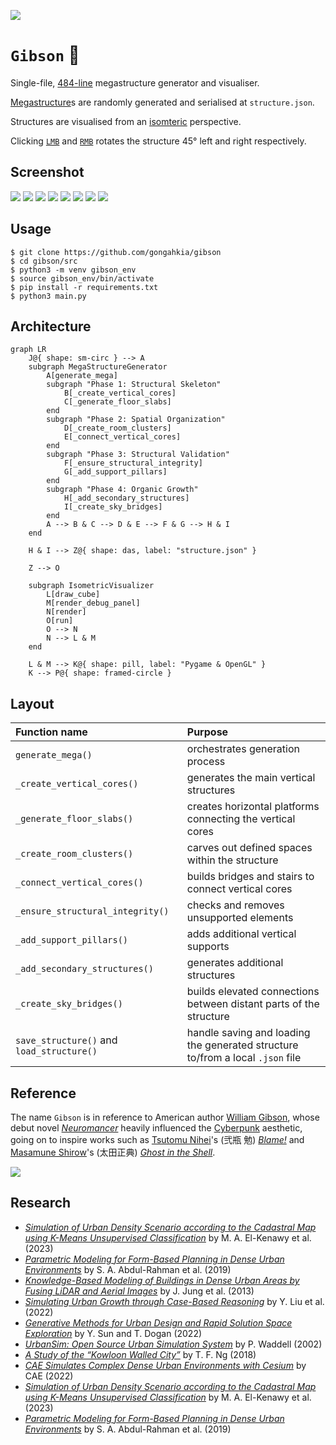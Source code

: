 [![](https://img.shields.io/badge/gibson_1.0.0-passing-green)](https://github.com/gongahkia/gibson/releases/tag/1.0.0) 

# `Gibson` 🗼

Single-file, [484-line](./src/main.py) megastructure generator and visualiser.

[Megastructure](https://en.wikipedia.org/wiki/Megastructure)s are randomly generated and serialised at `structure.json`.

Structures are visualised from an [isomteric](https://en.wikipedia.org/wiki/Isometric_projection) perspective.

Clicking [`LMB`](https://en.wikipedia.org/wiki/Mouse_button) and [`RMB`](https://en.wikipedia.org/wiki/Mouse_button) rotates the structure 45° left and right respectively.

## Screenshot

![](./asset/reference/1.png)
![](./asset/reference/2.png)
![](./asset/reference/3.png)
![](./asset/reference/4.png)
![](./asset/reference/5.png)
![](./asset/reference/6.png)
![](./asset/reference/7.png)
![](./asset/reference/8.png)

## Usage

```console
$ git clone https://github.com/gongahkia/gibson
$ cd gibson/src
$ python3 -m venv gibson_env
$ source gibson_env/bin/activate
$ pip install -r requirements.txt
$ python3 main.py
```

## Architecture

```mermaid
graph LR
    J@{ shape: sm-circ } --> A
    subgraph MegaStructureGenerator
        A[generate_mega]
        subgraph "Phase 1: Structural Skeleton"
            B[_create_vertical_cores]
            C[_generate_floor_slabs]
        end
        subgraph "Phase 2: Spatial Organization"
            D[_create_room_clusters]
            E[_connect_vertical_cores]
        end
        subgraph "Phase 3: Structural Validation"
            F[_ensure_structural_integrity]
            G[_add_support_pillars]
        end
        subgraph "Phase 4: Organic Growth"
            H[_add_secondary_structures]
            I[_create_sky_bridges]
        end
        A --> B & C --> D & E --> F & G --> H & I
    end

    H & I --> Z@{ shape: das, label: "structure.json" }

    Z --> O

    subgraph IsometricVisualizer
        L[draw_cube]
        M[render_debug_panel]
        N[render]
        O[run]
        O --> N
        N --> L & M
    end

    L & M --> K@{ shape: pill, label: "Pygame & OpenGL" }
    K --> P@{ shape: framed-circle }
```

## Layout

| Function name | Purpose |
| :--- | :--- |
| `generate_mega()` | orchestrates generation process |
| `_create_vertical_cores()` | generates the main vertical structures |
| `_generate_floor_slabs()` | creates horizontal platforms connecting the vertical cores |
| `_create_room_clusters()` | carves out defined spaces within the structure |
| `_connect_vertical_cores()` | builds bridges and stairs to connect vertical cores |
| `_ensure_structural_integrity()` | checks and removes unsupported elements |
| `_add_support_pillars()` | adds additional vertical supports |
| `_add_secondary_structures()` | generates additional structures |
| `_create_sky_bridges()` | builds elevated connections between distant parts of the structure |
| `save_structure()` and `load_structure()` | handle saving and loading the generated structure to/from a local `.json` file |

## Reference

The name `Gibson` is in reference to American author [William Gibson](https://en.wikipedia.org/wiki/William_Gibson), whose debut novel [*Neuromancer*](https://en.wikipedia.org/wiki/Neuromancer) heavily influenced the [Cyberpunk](https://en.wikipedia.org/wiki/Cyberpunk) aesthetic, going on to inspire works such as [Tsutomu Nihei](https://en.wikipedia.org/wiki/Tsutomu_Nihei)'s (弐瓶 勉) [*Blame!*](https://en.wikipedia.org/wiki/Blame!) and [Masamune Shirow](https://en.wikipedia.org/wiki/Masamune_Shirow)'s (太田正典) [*Ghost in the Shell*](https://en.wikipedia.org/wiki/Ghost_in_the_Shell).

![](./asset/logo/gibson.jpg)

## Research

* [*Simulation of Urban Density Scenario according to the Cadastral Map using K-Means Unsupervised Classification*](https://www.researchgate.net/publication/381057650_Simulation_of_Urban_Density_Scenario_according_to_the_Cadastral_Map_using_K-Means_unsupervised_classification) by M. A. El-Kenawy et al. (2023)
* [*Parametric Modeling for Form-Based Planning in Dense Urban Environments*](https://www.mdpi.com/2071-1050/11/20/5678) by S. A. Abdul-Rahman et al. (2019)
* [*Knowledge-Based Modeling of Buildings in Dense Urban Areas by Fusing LiDAR and Aerial Images*](https://www.mdpi.com/2072-4292/5/11/5944) by J. Jung et al. (2013)
* [*Simulating Urban Growth through Case-Based Reasoning*](https://www.tandfonline.com/doi/full/10.1080/22797254.2022.2056518) by Y. Liu et al. (2022)
* [*Generative Methods for Urban Design and Rapid Solution Space Exploration*](https://arxiv.org/abs/2212.06783) by Y. Sun and T. Dogan (2022)
* [*UrbanSim: Open Source Urban Simulation System*](https://urbansim.com/) by P. Waddell (2002)
* [*A Study of the “Kowloon Walled City”*](https://hub.hku.hk/bitstream/10722/259448/1/Content.pdf) by T. F. Ng (2018)
* [*CAE Simulates Complex Dense Urban Environments with Cesium*](https://cesium.com/blog/2022/02/15/cae-simulates-a-complex-dense-urban-environment/) by CAE (2022)
* [*Simulation of Urban Density Scenario according to the Cadastral Map using K-Means Unsupervised Classification*](https://www.researchgate.net/publication/381057650_Simulation_of_Urban_Density_Scenario_according_to_the_Cadastral_Map_using_K-Means_unsupervised_classification) by M. A. El-Kenawy et al. (2023)
* [*Parametric Modeling for Form-Based Planning in Dense Urban Environments*](https://www.mdpi.com/2071-1050/11/20/5678) by S. A. Abdul-Rahman et al. (2019)